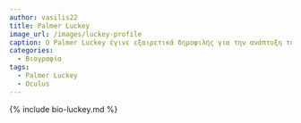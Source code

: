 ```yaml
---
author: vasilis22
title: Palmer Luckey 
image_url: /images/luckey-profile
caption: Ο Palmer Luckey έγινε εξαιρετικά δημοφιλής για την ανάπτυξη του Oculus rift και για την ίδρυση της εταιρίας Oculus. Με τις καινοτόμες επεμβάσεις στο χώρου του VR, ταύτισε το όνομα του με την νέα περίοδο της εικονικής πραγματικότητας.
categories:
  - Βιογραφία 
tags:
  - Palmer Luckey
  - Oculus
---
```


{% include bio-luckey.md %}
